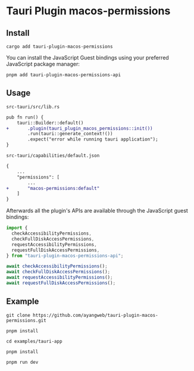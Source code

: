 # Tauri Plugin macos-permissions

## Install

```shell
cargo add tauri-plugin-macos-permissions
```

You can install the JavaScript Guest bindings using your preferred JavaScript package manager:

```shell
pnpm add tauri-plugin-macos-permissions-api
```

## Usage

`src-tauri/src/lib.rs`

```diff
pub fn run() {
    tauri::Builder::default()
+       .plugin(tauri_plugin_macos_permissions::init())
        .run(tauri::generate_context!())
        .expect("error while running tauri application");
}
```

`src-tauri/capabilities/default.json`

```diff
{
    ...
    "permissions": [
        ...
+       "macos-permissions:default"
    ]
}
```

Afterwards all the plugin's APIs are available through the JavaScript guest bindings:

```ts
import {
  checkAccessibilityPermissions,
  checkFullDiskAccessPermissions,
  requestAccessibilityPermissions,
  requestFullDiskAccessPermissions,
} from "tauri-plugin-macos-permissions-api";

await checkAccessibilityPermissions();
await checkFullDiskAccessPermissions();
await requestAccessibilityPermissions();
await requestFullDiskAccessPermissions();
```

## Example

```shell
git clone https://github.com/ayangweb/tauri-plugin-macos-permissions.git
```

```shell
pnpm install

cd examples/tauri-app

pnpm install

pnpm run dev
```

